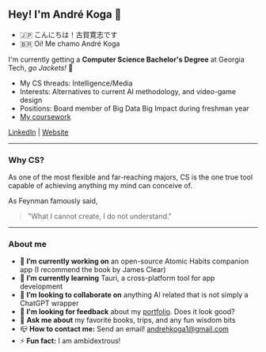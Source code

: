 ## Hey! I'm André Koga 👋

- 🇯🇵 こんにちは！古賀寛志です
- 🇧🇷 Oi! Me chamo André Koga

I'm currently getting a **Computer Science Bachelor's Degree** at Georgia Tech, *go Jackets!* 🐝

- My CS threads: Intelligence/Media
- Interests: Alternatives to current AI methodology, and video-game design
- Positions: Board member of Big Data Big Impact during freshman year
- [My coursework](https://github.com/andre-koga/andre-koga/blob/main/coursework.md)

[LinkedIn](https://linkedin.com/andrehkoga) | [Website](https://andrekoga.com)

---

### Why CS?

As one of the most flexible and far-reaching majors, CS is the one true tool capable of achieving anything my mind can conceive of. 

As Feynman famously said,

> "What I cannot create, I do not understand."

---

### About me

- 🔭 **I’m currently working on** an open-source Atomic Habits companion app (I recommend the book by James Clear)
- 🌱 **I’m currently learning** Tauri, a cross-platform tool for app development
- 👯 **I’m looking to collaborate on** anything AI related that is not simply a ChatGPT wrapper
- 🧐 **I'm looking for feedback** about my [portfolio](https://andrekoga.com). Does it look good?
- 💬 **Ask me about** my favorite books, trips, and any fun wisdom bits
- 📪 **How to contact me:** Send an email! andrehkoga1@gmail.com
- ⚡ **Fun fact:** I am ambidextrous!

